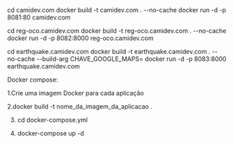 cd camidev.com
docker build -t camidev.com . --no-cache
docker run -d -p 8081:80 camidev.com

cd reg-oco.camidev.com
docker build -t reg-oco.camidev.com . --no-cache
docker run -d -p 8082:8000 reg-oco.camidev.com

cd earthquake.camidev.com
docker build -t earthquake.camidev.com . --no-cache --build-arg CHAVE_GOOGLE_MAPS=<chave>
docker run -d -p 8083:8000 earthquake.camidev.com

Docker compose:

1.Crie uma imagem Docker para cada aplicação

2.docker build -t nome_da_imagem_da_aplicacao .

3. cd docker-compose.yml

4. docker-compose up -d